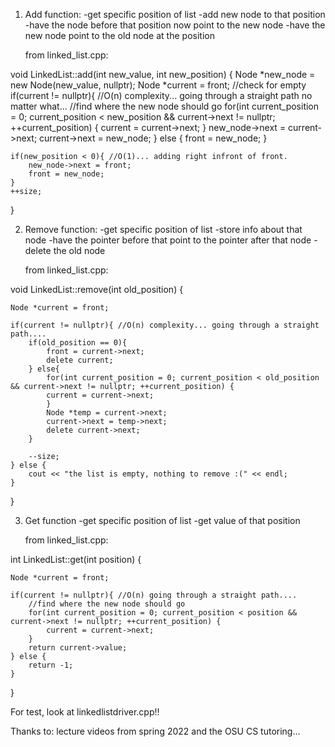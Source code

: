 1) Add function: 
    -get specific position of list
    -add new node to that position
    -have the node before that position now point to the new node
    -have the new node point to the old node at the position

    from linked_list.cpp:

void LinkedList::add(int new_value, int new_position) { 
    Node *new_node = new Node(new_value, nullptr);
    Node *current = front; 
    //check for empty
    if(current != nullptr){ //O(n) complexity... going through a straight path no matter what...
        //find where the new node should go
        for(int current_position = 0; current_position < new_position && current->next != nullptr; ++current_position) {
            current = current->next;
        }
        new_node->next = current->next;
        current->next = new_node;
    } else {
        front = new_node;
    }

    if(new_position < 0){ //O(1)... adding right infront of front.
        new_node->next = front;
        front = new_node;
    }
    ++size;
}

2) Remove function:
    -get specific position of list
    -store info about that node
    -have the pointer before that point to the pointer after that node
    -delete the old node

    from linked_list.cpp:

void LinkedList::remove(int old_position) {

    Node *current = front;
   
    if(current != nullptr){ //O(n) complexity... going through a straight path....
        if(old_position == 0){ 
            front = current->next;
            delete current;
        } else{
            for(int current_position = 0; current_position < old_position && current->next != nullptr; ++current_position) {
            current = current->next;
            }
            Node *temp = current->next;
            current->next = temp->next;
            delete current->next;
        }
        
        --size;
    } else {
        cout << "the list is empty, nothing to remove :(" << endl;
    }
    
}

3) Get function
    -get specific position of list
    -get value of that position

    from linked_list.cpp:

int LinkedList::get(int position) {

    Node *current = front;
  
    if(current != nullptr){ //O(n) going through a straight path....
        //find where the new node should go
        for(int current_position = 0; current_position < position && current->next != nullptr; ++current_position) {
            current = current->next;
        }
        return current->value;
    } else {
        return -1;
    }
}

For test, look at linkedlistdriver.cpp!!

Thanks to: lecture videos from spring 2022 and the OSU CS tutoring...